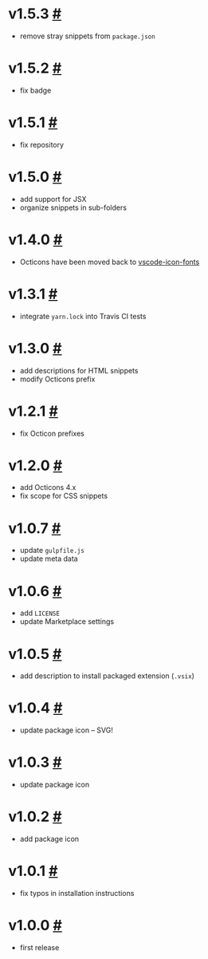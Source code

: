# v1.5.3 [#](https://github.com/idleberg/vscode-icon-fonts-legacy/releases/tag/1.5.3)

- remove stray snippets from `package.json`

# v1.5.2 [#](https://github.com/idleberg/vscode-icon-fonts-legacy/releases/tag/1.5.2)

- fix badge

# v1.5.1 [#](https://github.com/idleberg/vscode-icon-fonts-legacy/releases/tag/1.5.1)

- fix repository

# v1.5.0 [#](https://github.com/idleberg/vscode-icon-fonts-legacy/releases/tag/1.5.0)

- add support for JSX
- organize snippets in sub-folders


# v1.4.0 [#](https://github.com/idleberg/vscode-icon-fonts-legacy/releases/tag/1.4.0)

- Octicons have been moved back to [vscode-icon-fonts](https://github.com/idleberg/vscode-icon-fonts)

# v1.3.1 [#](https://github.com/idleberg/vscode-icon-fonts-legacy/releases/tag/1.3.1)

- integrate `yarn.lock` into Travis CI tests

# v1.3.0 [#](https://github.com/idleberg/vscode-icon-fonts-legacy/releases/tag/1.3.0)

- add descriptions for HTML snippets
- modify Octicons prefix

# v1.2.1 [#](https://github.com/idleberg/vscode-icon-fonts-legacy/releases/tag/1.2.1)

- fix Octicon prefixes

# v1.2.0 [#](https://github.com/idleberg/vscode-icon-fonts-legacy/releases/tag/1.2.0)

- add Octicons 4.x
- fix scope for CSS snippets

# v1.0.7 [#](https://github.com/idleberg/vscode-icon-fonts-legacy/releases/tag/1.0.7)

- update `gulpfile.js`
- update meta data

# v1.0.6 [#](https://github.com/idleberg/vscode-icon-fonts-legacy/releases/tag/1.0.6)

- add `LICENSE`
- update Marketplace settings

# v1.0.5 [#](https://github.com/idleberg/vscode-icon-fonts-legacy/releases/tag/1.0.5)

- add description to install packaged extension (`.vsix`)

# v1.0.4 [#](https://github.com/idleberg/vscode-icon-fonts-legacy/releases/tag/1.0.4)

- update package icon – SVG!

# v1.0.3 [#](https://github.com/idleberg/vscode-icon-fonts-legacy/releases/tag/1.0.3)

- update package icon

# v1.0.2 [#](https://github.com/idleberg/vscode-icon-fonts-legacy/releases/tag/1.0.2)

- add package icon

# v1.0.1 [#](https://github.com/idleberg/vscode-icon-fonts-legacy/releases/tag/1.0.1)

- fix typos in installation instructions

# v1.0.0 [#](https://github.com/idleberg/vscode-icon-fonts-legacy/releases/tag/1.0.0)

- first release

